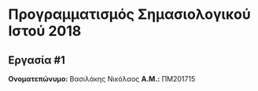 # Προγραμματισμός Σημασιολογικού Ιστού 2018
## Εργασία #1

**Ονοματεπώνυμο:** Βασιλάκης Νικόλαος
**Α.Μ.:** ΠΜ201715


